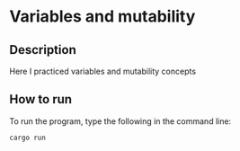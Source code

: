 # Variables and mutability

## Description

Here I practiced variables and mutability concepts

## How to run

To run the program, type the following in the command line:

```bash
cargo run
```
